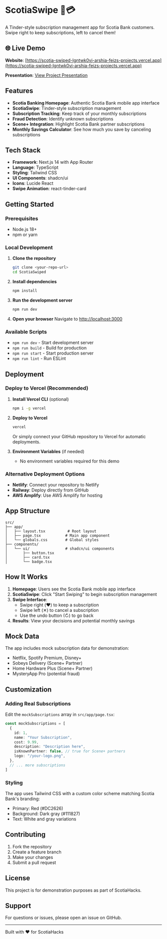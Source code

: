 # ScotiaSwipe 🏦💳

A Tinder-style subscription management app for Scotia Bank customers. Swipe right to keep subscriptions, left to cancel them!

## 🌐 Live Demo

**Website**: [https://scotia-swiped-lgntwk0vj-arshia-feizs-projects.vercel.app](https://scotia-swiped-lgntwk0vj-arshia-feizs-projects.vercel.app)

**Presentation**: [View Project Presentation](https://drive.google.com/file/d/1HZbx8AsVMsujwWS-S9Zy8TyZWX3hMv4j/view?usp=sharing)

## Features

- **Scotia Banking Homepage**: Authentic Scotia Bank mobile app interface
- **ScotiaSwipe**: Tinder-style subscription management
- **Subscription Tracking**: Keep track of your monthly subscriptions
- **Fraud Detection**: Identify unknown subscriptions
- **Scene+ Integration**: Highlight Scotia Bank partner subscriptions
- **Monthly Savings Calculator**: See how much you save by canceling subscriptions

## Tech Stack

- **Framework**: Next.js 14 with App Router
- **Language**: TypeScript
- **Styling**: Tailwind CSS
- **UI Components**: shadcn/ui
- **Icons**: Lucide React
- **Swipe Animation**: react-tinder-card

## Getting Started

### Prerequisites

- Node.js 18+ 
- npm or yarn

### Local Development

1. **Clone the repository**
   ```bash
   git clone <your-repo-url>
   cd ScotiaSwiped
   ```

2. **Install dependencies**
   ```bash
   npm install
   ```

3. **Run the development server**
   ```bash
   npm run dev
   ```

4. **Open your browser**
   Navigate to [http://localhost:3000](http://localhost:3000)

### Available Scripts

- `npm run dev` - Start development server
- `npm run build` - Build for production
- `npm run start` - Start production server
- `npm run lint` - Run ESLint

## Deployment

### Deploy to Vercel (Recommended)

1. **Install Vercel CLI** (optional)
   ```bash
   npm i -g vercel
   ```

2. **Deploy to Vercel**
   ```bash
   vercel
   ```

   Or simply connect your GitHub repository to Vercel for automatic deployments.

3. **Environment Variables** (if needed)
   - No environment variables required for this demo

### Alternative Deployment Options

- **Netlify**: Connect your repository to Netlify
- **Railway**: Deploy directly from GitHub
- **AWS Amplify**: Use AWS Amplify for hosting

## App Structure

```
src/
├── app/
│   ├── layout.tsx          # Root layout
│   ├── page.tsx           # Main app component
│   └── globals.css        # Global styles
├── components/
│   └── ui/                # shadcn/ui components
│       ├── button.tsx
│       ├── card.tsx
│       └── badge.tsx
```

## How It Works

1. **Homepage**: Users see the Scotia Bank mobile app interface
2. **ScotiaSwipe**: Click "Start Swiping" to begin subscription management
3. **Swipe Interface**: 
   - Swipe right (❤️) to keep a subscription
   - Swipe left (✕) to cancel a subscription
   - Use the undo button (↻) to go back
4. **Results**: View your decisions and potential monthly savings

## Mock Data

The app includes mock subscription data for demonstration:
- Netflix, Spotify Premium, Disney+
- Sobeys Delivery (Scene+ Partner)
- Home Hardware Plus (Scene+ Partner)
- MysteryApp Pro (potential fraud)

## Customization

### Adding Real Subscriptions

Edit the `mockSubscriptions` array in `src/app/page.tsx`:

```typescript
const mockSubscriptions = [
  {
    id: 1,
    name: "Your Subscription",
    cost: 9.99,
    description: "Description here",
    isKnownPartner: false, // true for Scene+ partners
    logo: "/your-logo.png",
  },
  // ... more subscriptions
]
```

### Styling

The app uses Tailwind CSS with a custom color scheme matching Scotia Bank's branding:
- Primary: Red (#DC2626)
- Background: Dark gray (#111827)
- Text: White and gray variations

## Contributing

1. Fork the repository
2. Create a feature branch
3. Make your changes
4. Submit a pull request

## License

This project is for demonstration purposes as part of ScotiaHacks.

## Support

For questions or issues, please open an issue on GitHub.

---

Built with ❤️ for ScotiaHacks

